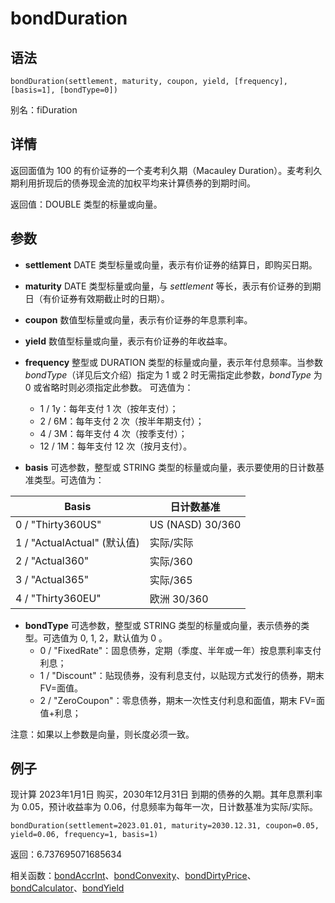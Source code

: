 # bondDuration

## 语法

`bondDuration(settlement, maturity, coupon, yield,
[frequency], [basis=1], [bondType=0])`

别名：fiDuration

## 详情

返回面值为 100 的有价证券的一个麦考利久期（Macauley Duration）。麦考利久期利用折现后的债券现金流的加权平均来计算债券的到期时间。

返回值：DOUBLE 类型的标量或向量。

## 参数

* **settlement** DATE 类型标量或向量，表示有价证券的结算日，即购买日期。
* **maturity** DATE 类型标量或向量，与 *settlement*
  等长，表示有价证券的到期日（有价证券有效期截止时的日期）。
* **coupon** 数值型标量或向量，表示有价证券的年息票利率。
* **yield** 数值型标量或向量，表示有价证券的年收益率。
* **frequency** 整型或 DURATION 类型的标量或向量，表示年付息频率。当参数 *bondType*（详见后文介绍）指定为 1 或 2
  时无需指定此参数，*bondType* 为 0 或省略时则必须指定此参数。 可选值为：
  + 1 / 1y：每年支付 1 次（按年支付）；
  + 2 / 6M：每年支付 2 次（按半年期支付）；
  + 4 / 3M：每年支付 4 次（按季支付）；
  + 12 / 1M：每年支付 12 次（按月支付）。

* **basis** 可选参数，整型或 STRING 类型的标量或向量，表示要使用的日计数基准类型。可选值为：

| Basis | 日计数基准 |
| --- | --- |
| 0 / "Thirty360US" | US (NASD) 30/360 |
| 1 / "ActualActual" (默认值) | 实际/实际 |
| 2 / "Actual360" | 实际/360 |
| 3 / "Actual365" | 实际/365 |
| 4 / "Thirty360EU" | 欧洲 30/360 |

* **bondType** 可选参数，整型或 STRING 类型的标量或向量，表示债券的类型。可选值为 0, 1, 2，默认值为 0 。
  + 0 / "FixedRate"：固息债券，定期（季度、半年或一年）按息票利率支付利息；
  + 1 / "Discount"：贴现债券，没有利息支付，以贴现方式发行的债券，期末 FV=面值。
  + 2 / "ZeroCoupon"：零息债券，期末一次性支付利息和面值，期末 FV=面值+利息；

注意：如果以上参数是向量，则长度必须一致。

## 例子

现计算 2023年1月1日 购买，2030年12月31日 到期的债券的久期。其年息票利率为 0.05，预计收益率为
0.06，付息频率为每年一次，日计数基准为实际/实际。

```
bondDuration(settlement=2023.01.01, maturity=2030.12.31, coupon=0.05, yield=0.06, frequency=1, basis=1)
```

返回：6.737695071685634

相关函数：[bondAccrInt](bondaccrint.md)、[bondConvexity](bondconvexity.md)、[bondDirtyPrice](bondDirtyPrice.md)、[bondCalculator](bondCalculator.md)、[bondYield](bondyield.md)

